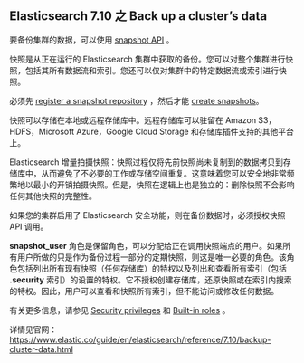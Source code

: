 ## Elasticsearch 7.10 之 Back up a cluster’s data

要备份集群的数据，可以使用 [snapshot API](https://www.elastic.co/guide/en/elasticsearch/reference/7.10/modules-snapshots.html) 。

快照是从正在运行的 Elasticsearch 集群中获取的备份。您可以对整个集群进行快照，包括其所有数据流和索引。您还可以仅对集群中的特定数据流或索引进行快照。

必须先 [register a snapshot repository](https://www.elastic.co/guide/en/elasticsearch/reference/7.10/snapshots-register-repository.html) ，然后才能 [create snapshots](https://www.elastic.co/guide/en/elasticsearch/reference/7.10/snapshots-take-snapshot.html)。

快照可以存储在本地或远程存储库中。远程存储库可以驻留在 Amazon S3，HDFS，Microsoft Azure，Google Cloud Storage 和存储库插件支持的其他平台上。

Elasticsearch 增量拍摄快照：快照过程仅将先前快照尚未复制到的数据拷贝到存储库中，从而避免了不必要的工作或存储空间重复。这意味着您可以安全地非常频繁地以最小的开销拍摄快照。但是，快照在逻辑上也是独立的：删除快照不会影响任何其他快照的完整性。

如果您的集群启用了 Elasticsearch 安全功能，则在备份数据时，必须授权快照 API 调用。

**snapshot_user** 角色是保留角色，可以分配给正在调用快照端点的用户。如果所有用户所做的只是作为备份过程一部分的定期快照，则这是唯一必要的角色。该角色包括列出所有现有快照（任何存储库）的特权以及列出和查看所有索引（包括 **.security** 索引）的设置的特权。它不授权创建存储库，还原快照或在索引内搜索的特权。因此，用户可以查看和快照所有索引，但不能访问或修改任何数据。

有关更多信息，请参见 [Security privileges](https://www.elastic.co/guide/en/elasticsearch/reference/7.10/security-privileges.html) 和 [Built-in roles](https://www.elastic.co/guide/en/elasticsearch/reference/7.10/built-in-roles.html) 。

详情见官网：https://www.elastic.co/guide/en/elasticsearch/reference/7.10/backup-cluster-data.html
